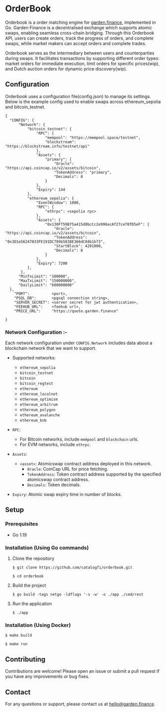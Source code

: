 # OrderBook

Orderbook is a order matching engine for [garden.finance](https://garden.finance), implemented in Go. Garden Finance is a decentralised exchange which supports atomic swaps, enabling seamless cross-chain bridging. Through this Orderbook API, users can create orders, track the progress of orders, and complete swaps, while market makers can accept orders and complete trades.

Orderbook serves as the intermediary between users and counterparties during swaps. It facilitates transactions by supporting different order types: market orders for immediate execution, limit orders for specific prices(wip), and Dutch auction orders for dynamic price discovery(wip).

## Configuration

Orderbook uses a configuration file(config.json) to manage its settings. Below is the example config used to enable swaps across ethereum_sepolia and bitcoin_testnet.

```
{
  "CONFIG": {
      "Network": {
          "bitcoin_testnet": {
              "RPC": {
                  "mempool": "https://mempool.space/testnet",
                  "blockstream": "https://blockstream.info/testnet/api"
              },
              "Assets": {
                  "primary": {
                      "Oracle": "https://api.coincap.io/v2/assets/bitcoin",
                      "TokenAddress": "primary",
                      "Decimals": 8
                  }
              },
              "Expiry": 144
          },
          "ethereum_sepolia": {
              "EventWindow": 1000,
              "RPC": {
                  "ethrpc": <sepolia rpc>
              },
              "Assets": {
                  "0x130Ff59B75a415d0bcCc2e996acAf27ce70fD5eF": {
                      "Oracle": "https://api.coincap.io/v2/assets/bitcoin",
                      "TokenAddress": "0x3D1e56247033FE191DC789b5838E366dC04b1b73",
                      "StartBlock": 4291000,
                      "Decimals": 8
                  }
              },
              "Expiry": 7200
          },
       },
      "MinTxLimit": "100000",
      "MaxTxLimit": "150000000",
      "DailyLimit": "600000000"
  },
	"PORT":          <port>,
	"PSQL_DB":       <pgsql connection string>,
	"SERVER_SECRET": <server secret for jwt authentication>,
	"FEEHUB_URL":    <feehub url>,
	"PRICE_URL":     "https://quote.garden.finance"

}
```

### Network Configuration :-

Each network configuration under `CONFIG.Network` includes data about a blockchain network that we want to support.

- Supported networks:
  - `ethereum_sepolia`
  - `bitcoin_testnet`
  - `bitcoin`
  - `bitcoin_regtest`
  - `ethereum`
  - `ethereum_localnet`
  - `ethereum_optimism`
  - `ethereum_arbitrum`
  - `ethereum_polygon`
  - `ethereum_avalanche`
  - `ethereum_bnb`
- `RPC`:

  - For Bitcoin networks, include `mempool` and `blockchain` urls.
  - For EVM networks, include `ethrpc`.

- `Assets`:
  - `<asset>`: Atomicswap contract address deployed in this network.
    - `Oracle`: CoinCap URL for price fetching.
    - `TokenAddress`: Token contract address supported by the specified atomicswap contract address.
    - `Decimals`: Token decimals.
- `Expiry`: Atomic swap expiry time in number of blocks.

## Setup

### Prerequisites

- Go 1.19

### Installation (Using Go commands)

1. Clone the repository
   ```shell
   $ git clone https://github.com/catalogfi/orderbook.git
   ```
   ```shell
   $ cd orderbook
   ```
2. Build the project
   ```shell
   $ go build -tags netgo -ldflags '-s -w' -o ./app ./cmd/rest
   ```
3. Run the application
   ```shell
   $ ./app
   ```

### Installation (Using Docker)

```shell
$ make build
```

```shell
$ make run
```

## Contributing

Contributions are welcome! Please open an issue or submit a pull request if you have any improvements or bug fixes.

## Contact

For any questions or support, please contact us at hello@garden.finance.
